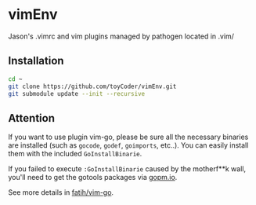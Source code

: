 vimEnv
======

Jason's .vimrc and vim plugins managed by pathogen located in .vim/

Installation
------

```Bash
cd ~
git clone https://github.com/toyCoder/vimEnv.git
git submodule update --init --recursive 
```

Attention
------

  If you want to use plugin vim-go, please be sure all the necessary binaries are installed (such as `gocode`, `godef`, 
`goimports`, etc..). You can easily install them with the included `GoInstallBinarie`. <br>

  If you failed to execute `:GoInstallBinarie` caused by the motherf**k wall, you'll need to get the gotools packages via [gopm.io](http://gopm.io/download).

  See more details in [fatih/vim-go](https://github.com/fatih/vim-go).
